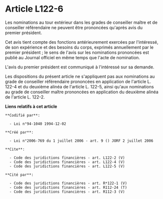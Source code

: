 # Article L122-6

Les nominations au tour extérieur dans les grades de conseiller maître et de conseiller référendaire ne peuvent être
prononcées qu'après avis du premier président. 

Cet avis tient compte des fonctions antérieurement exercées par l'intéressé, de son expérience et des besoins du corps,
exprimés annuellement par le premier président ; le sens de l'avis sur les nominations prononcées est publié au Journal
officiel en même temps que l'acte de nomination. 

L'avis du premier président est communiqué à l'intéressé sur sa demande. 

Les dispositions du présent article ne s'appliquent pas aux nominations au grade de conseiller référendaire prononcées en
application de l'article L. 122-4 et du deuxième alinéa de l'article L. 122-5, ainsi qu'aux nominations au grade de
conseiller maître prononcées en application du deuxième alinéa de l'article L. 122-2.

**Liens relatifs à cet article**

	**Codifié par**:

	  - Loi n°94-1040 1994-12-02

	**Créé par**:

	  - Loi n°2006-769 du 1 juillet 2006 - art. 9 () JORF 2 juillet 2006

	**Cite**:

	  - Code des juridictions financières - art. L122-2 (V)
	  - Code des juridictions financières - art. L122-4 (V)
	  - Code des juridictions financières - art. L122-5 (V)

	**Cité par**:

	  - Code des juridictions financières - art. R*122-1 (V)
	  - Code des juridictions financières - art. R112-24 (T)
	  - Code des juridictions financières - art. R112-3 (V)
